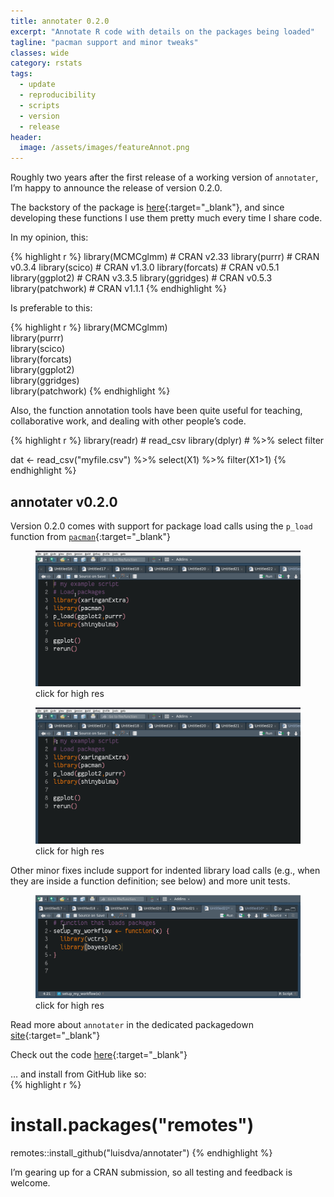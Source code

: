 ```yaml
---
title: annotater 0.2.0
excerpt: "Annotate R code with details on the packages being loaded"
tagline: "pacman support and minor tweaks"
classes: wide
category: rstats
tags: 
  - update
  - reproducibility
  - scripts
  - version
  - release
header: 
  image: /assets/images/featureAnnot.png
---
```


Roughly two years after the first release of a working version of `annotater`, I’m happy to announce the release of version 0.2.0.


The backstory of the package is [here](https://luisdva.github.io/rstats/annotater/){:target="_blank"}, and since developing these functions I use them pretty much every time I share code. 

In my opinion, this:

{% highlight r %}
library(MCMCglmm)  # CRAN v2.33
library(purrr)     # CRAN v0.3.4
library(scico)     # CRAN v1.3.0
library(forcats)   # CRAN v0.5.1
library(ggplot2)   # CRAN v3.3.5
library(ggridges)  # CRAN v0.5.3
library(patchwork) # CRAN v1.1.1
{% endhighlight %}

Is preferable to this:

{% highlight r %}
library(MCMCglmm)  
library(purrr)     
library(scico)     
library(forcats)   
library(ggplot2)   
library(ggridges)  
library(patchwork) 
{% endhighlight %}


Also, the function annotation tools have been quite useful for teaching, collaborative work, and dealing with other people’s code. 

{% highlight r %}
library(readr) # read_csv
library(dplyr) # %>% select filter

dat <- read_csv("myfile.csv") %>% select(X1) %>% filter(X1>1)
{% endhighlight %}

## annotater v0.2.0 

Version 0.2.0 comes with support for package load calls using the `p_load` function from [`pacman`](https://github.com/trinker/pacman){:target="_blank"} 

<figure>
    <a href="/assets/images/annotpacmanRepos.gif"><img src="/assets/images/annotpacmanRepos.gif"></a>
        <figcaption>click for high res</figcaption>
</figure>

<figure>
    <a href="/assets/images/annotpacmanFns.gif"><img src="/assets/images/annotpacmanFns.gif" width= "900"></a>
        <figcaption>click for high res</figcaption>
</figure>

Other minor fixes include support for indented library load calls (e.g., when they are inside a function definition; see below) and more unit tests. 

<figure>
    <a href="/assets/images/annotateindented.gif"><img src="/assets/images/annotateindented.gif" ></a>
        <figcaption>click for high res</figcaption>
</figure>


Read more about `annotater` in the dedicated packagedown [site](https://annotater.liomys.mx){:target="_blank"}   

Check out the code [here](https://github.com/luisDVA/annotater){:target="_blank"}  


… and install from GitHub like so:  
{% highlight r %}
# install.packages("remotes")
remotes::install_github("luisdva/annotater")
{% endhighlight %}

I’m gearing up for a CRAN submission, so all testing and feedback is welcome.
